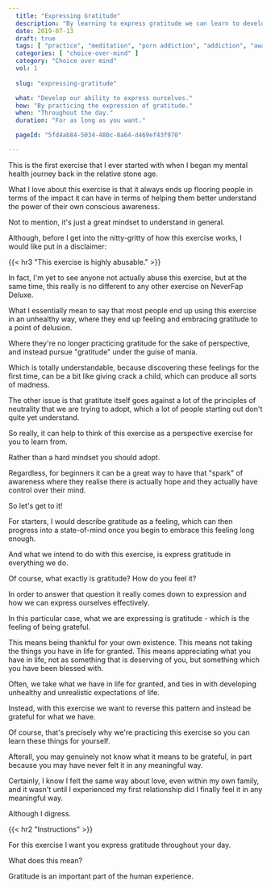 ```yaml
---
  title: "Expressing Gratitude"
  description: "By learning to express gratitude we can learn to develop a more positive attitude towards life."
  date: 2019-07-13
  draft: true
  tags: [ "practice", "meditation", "porn addiction", "addiction", "awareness", "awareness exercises", "perspective", "nofap", "neverfap", "neverfap deluxe" ]
  categories: [ "choice-over-mind" ]
  category: "Choice over mind"
  vol: 1
  
  slug: "expressing-gratitude"

  what: "Develop our ability to express ourselves."
  how: "By practicing the expression of gratitude."
  when: "Throughout the day."
  duration: "For as long as you want."

  pageId: "5fd4ab84-5034-480c-8a64-d469ef43f970"

---
```


This is the first exercise that I ever started with when I began my mental health journey back in the relative stone age.

What I love about this exercise is that it always ends up flooring people in terms of the impact it can have in terms of helping them better understand the power of their own conscious awareness.

Not to mention, it's just a great mindset to understand in general.

Although, before I get into the nitty-gritty of how this exercise works, I would like put in a disclaimer: 


{{< hr3 "This exercise is highly abusable." >}}


In fact, I'm yet to see anyone not actually abuse this exercise, but at the same time, this really is no different to any other exercise on NeverFap Deluxe.

What I essentially mean to say that most people end up using this exercise in an unhealthy way, where they end up feeling and embracing gratitude to a point of delusion.

Where they're no longer practicing gratitude for the sake of perspective, and instead pursue "gratitude" under the guise of mania.

Which is totally understandable, because discovering these feelings for the first time, can be a bit like giving crack a child, which can produce all sorts of madness. 

The other issue is that gratitute itself goes against a lot of the principles of neutrality that we are trying to adopt, which a lot of people starting out don't quite yet understand.

So really, it can help to think of this exercise as a perspective exercise for you to learn from.

Rather than a hard mindset you should adopt. 

Regardless, for beginners it can be a great way to have that "spark" of awareness where they realise there is actually hope and they actually have control over their mind. 

So let's get to it!

For starters, I would describe gratitude as a feeling, which can then progress into a state-of-mind once you begin to embrace this feeling long enough. 

And what we intend to do with this exercise, is express gratitude in everything we do. 

Of course, what exactly is gratitude? How do you feel it?

In order to answer that question it really comes down to expression and how we can express ourselves effectively. 

In this particular case, what we are expressing is gratitude - which is the feeling of being grateful.

This means being thankful for your own existence. This means not taking the things you have in life for granted. This means appreciating what you have in life, not as something that is deserving of you, but something which you have been blessed with.

Often, we take what we have in life for granted, and ties in with developing unhealthy and unrealistic expectations of life. 

Instead, with this exercise we want to reverse this pattern and instead be grateful for what we have.

Of course, that's precisely why we're practicing this exercise so you can learn these things for yourself.

Afterall, you may genuinely not know what it means to be grateful, in part because you may have never felt it in any meaningful way.

Certainly, I know I felt the same way about love, even within my own family, and it wasn't until I experienced my first relationship did I finally feel it in any meaningful way.

Although I digress.


{{< hr2 "Instructions" >}}


For this exercise I want you express gratitude throughout your day.

What does this mean? 

Gratitude is an important part of the human experience.


<!-- 
{{< hr2 "Additional Resources" >}}  -->

<!-- maybe link to other  -->

